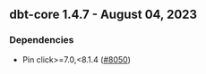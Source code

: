 ## dbt-core 1.4.7 - August 04, 2023

### Dependencies

- Pin click>=7.0,<8.1.4 ([#8050](https://github.com/dbt-labs/dbt-core/pull/8050))

